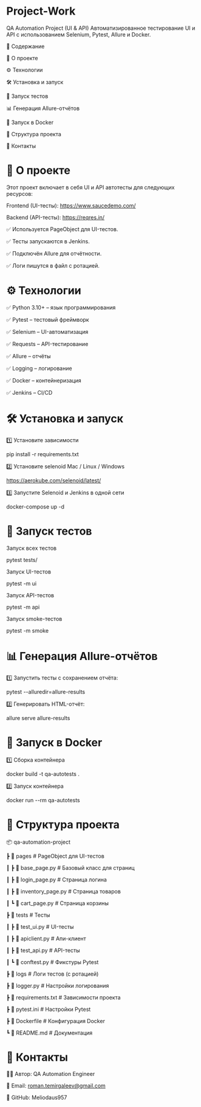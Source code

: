 # Project-Work
QA Automation Project (UI & API)
Автоматизированное тестирование UI и API с использованием Selenium, Pytest, Allure и Docker.



📌 Содержание

📌 О проекте

⚙️ Технологии

🛠 Установка и запуск

🚀 Запуск тестов

📊 Генерация Allure-отчётов

🐳 Запуск в Docker

📂 Структура проекта

📝 Контакты



# 📌 О проекте
Этот проект включает в себя UI и API автотесты для следующих ресурсов:

Frontend (UI-тесты): https://www.saucedemo.com/

Backend (API-тесты): https://reqres.in/

✅ Используется PageObject для UI-тестов.

✅ Тесты запускаются в Jenkins.

✅ Подключён Allure для отчётности.

✅ Логи пишутся в файл с ротацией.



# ⚙️ Технологии
✅ Python 3.10+ – язык программирования

✅ Pytest – тестовый фреймворк

✅ Selenium – UI-автоматизация

✅ Requests – API-тестирование

✅ Allure – отчёты

✅ Logging – логирование

✅ Docker – контейнеризация

✅ Jenkins – CI/CD


# 🛠 Установка и запуск

1️⃣ Установите зависимости

pip install -r requirements.txt

2️⃣ Установите selenoid
 Mac / Linux / Windows

https://aerokube.com/selenoid/latest/

3️⃣ Запустите Selenoid и Jenkins в одной сети

docker-compose up -d 



# 🚀 Запуск тестов
Запуск всех тестов

pytest tests/


Запуск UI-тестов

pytest -m ui


Запуск API-тестов

pytest -m api


Запуск smoke-тестов

pytest -m smoke



# 📊 Генерация Allure-отчётов
1️⃣ Запустить тесты с сохранением отчёта:

pytest --alluredir=allure-results

2️⃣ Генерировать HTML-отчёт:

allure serve allure-results



# 🐳 Запуск в Docker

1️⃣ Сборка контейнера

docker build -t qa-autotests .

2️⃣ Запуск контейнера

docker run --rm qa-autotests



# 📂 Структура проекта

📦 qa-automation-project

 ┣ 📂 pages                # PageObject для UI-тестов

 ┃ ┣ 📜 base_page.py       # Базовый класс для страниц

 ┃ ┣ 📜 login_page.py      # Страница логина

 ┃ ┣ 📜 inventory_page.py  # Страница товаров

 ┃ ┗ 📜 cart_page.py       # Страница корзины

 ┣ 📂 tests                # Тесты

 ┃ ┣ 📜 test_ui.py         # UI-тесты

 ┃ ┣ 📜 apiclient.py       # Апи-клиент

 ┃ ┣ 📜 test_api.py        # API-тесты

 ┃ ┗ 📜 conftest.py        # Фикстуры Pytest

 ┣ 📂 logs                 # Логи тестов (с ротацией)

 ┣ 📜 logger.py            # Настройки логирования

 ┣ 📜 requirements.txt     # Зависимости проекта

 ┣ 📜 pytest.ini           # Настройки Pytest

 ┣ 📜 Dockerfile           # Конфигурация Docker

 ┗ 📜 README.md            # Документация



# 📝 Контакты

👨‍💻 Автор: QA Automation Engineer

📧 Email: roman.temirgaleev@gmail.com

🚀 GitHub: Meliodaus957


